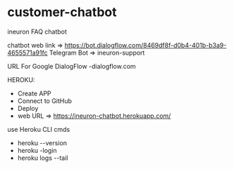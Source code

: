 # customer-chatbot
ineuron FAQ chatbot

chatbot web link => https://bot.dialogflow.com/8469df8f-d0b4-401b-b3a9-4655571a91fc
Telegram Bot => ineuron-support

URL For Google DialogFlow 
-dialogflow.com

HEROKU:
- Create APP
- Connect to GitHub
- Deploy
- web URL => https://ineuron-chatbot.herokuapp.com/

use Heroku CLI
cmds
- heroku --version
- heroku -login
- heroku logs --tail

